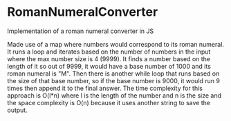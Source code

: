 # RomanNumeralConverter
Implementation of a roman numeral converter in JS

Made use of a map where numbers would correspond to its roman numeral. It runs a loop and iterates based on the number of numbers in the input where the max number size is 4 (9999). It finds a number based on the length of it so out of 9999, it would have a base number of 1000 and its roman numeral is "M". Then there is another while loop that runs based on the size of that base number, so if the base number is 9000, it would run 9 times then append it to the final answer. The time complexity for this approach is O(l*n) where l is the length of the number and n is the size and the space complexity is O(n) because it uses another string to save the output.
